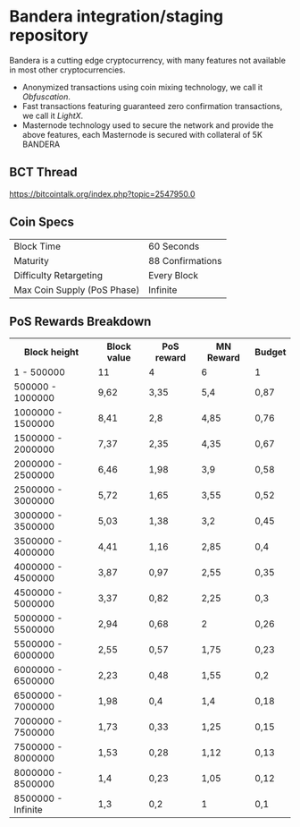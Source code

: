 Bandera integration/staging repository
=====================================

Bandera is a cutting edge cryptocurrency, with many features not available in most other cryptocurrencies.
- Anonymized transactions using coin mixing technology, we call it _Obfuscation_.
- Fast transactions featuring guaranteed zero confirmation transactions, we call it _LightX_.
- Masternode technology used to secure the network and provide the above features, each Masternode is secured
  with collateral of 5K BANDERA

## BCT Thread ##

https://bitcointalk.org/index.php?topic=2547950.0

## Coin Specs ##
<table>
<tr><td>Block Time</td><td>60 Seconds</td></tr>
<tr><td>Maturity</td><td>88 Confirmations</td></tr>
<tr><td>Difficulty Retargeting</td><td>Every Block</td></tr>
<tr><td>Max Coin Supply (PoS Phase)</td><td>Infinite</td></tr>
</table>

## PoS Rewards Breakdown ##

<table>
<th>Block height</th><th>Block value</th><th>PoS reward</th><th>MN Reward</th><th>Budget</th>
<tr><td>1 - 500000</td><td>11</td><td>4</td><td>6</td><td>1</td></tr>
<tr><td>500000 - 1000000</td><td>9,62</td><td>3,35</td><td>5,4</td><td>0,87</td></tr>
<tr><td>1000000 - 1500000</td><td>8,41</td><td>2,8</td><td>4,85</td><td>0,76</td></tr>
<tr><td>1500000 - 2000000</td><td>7,37</td><td>2,35</td><td>4,35</td><td>0,67</td></tr>
<tr><td>2000000 - 2500000</td><td>6,46</td><td>1,98</td><td>3,9</td><td>0,58</td></tr>
<tr><td>2500000 - 3000000</td><td>5,72</td><td>1,65</td><td>3,55</td><td>0,52</td></tr>
<tr><td>3000000 - 3500000</td><td>5,03</td><td>1,38</td><td>3,2</td><td>0,45</td></tr>
<tr><td>3500000 - 4000000</td><td>4,41</td><td>1,16</td><td>2,85</td><td>0,4</td></tr>
<tr><td>4000000 - 4500000</td><td>3,87</td><td>0,97</td><td>2,55</td><td>0,35</td></tr>
<tr><td>4500000 - 5000000</td><td>3,37</td><td>0,82</td><td>2,25</td><td>0,3</td></tr>
<tr><td>5000000 - 5500000</td><td>2,94</td><td>0,68</td><td>2</td><td>0,26</td></tr>
<tr><td>5500000 - 6000000</td><td>2,55</td><td>0,57</td><td>1,75</td><td>0,23</td></tr>
<tr><td>6000000 - 6500000</td><td>2,23</td><td>0,48</td><td>1,55</td><td>0,2</td></tr>
<tr><td>6500000 - 7000000</td><td>1,98</td><td>0,4</td><td>1,4</td><td>0,18</td></tr>
<tr><td>7000000 - 7500000</td><td>1,73</td><td>0,33</td><td>1,25</td><td>0,15</td></tr>
<tr><td>7500000 - 8000000</td><td>1,53</td><td>0,28</td><td>1,12</td><td>0,13</td></tr>
<tr><td>8000000 - 8500000</td><td>1,4</td><td>0,23</td><td>1,05</td><td>0,12</td></tr>
<tr><td>8500000 - Infinite</td><td>1,3</td><td>0,2</td><td>1</td><td>0,1</td></tr>
</table>
